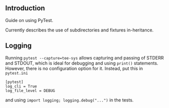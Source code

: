 
## Introduction

Guide on using PyTest.

Currently describes the use of subdirectories and fixtures in-heritance.

## Logging

Running `pytest --capture=tee-sys` allows capturing and passing of STDERR and STDOUT,
which is ideal for debugging and using `print()` statements.
However, there is no configuration option for it.
Instead, put this in `pytest.ini`

```
[pytest]
log_cli = True
log_file_level = DEBUG
```

and using `import logging; logging.debug("...")` in the tests.

